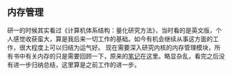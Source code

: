 ## 内存管理

研一的时候其实看过《计算机体系结构：量化研究方法》，当时看的是英文版，个人感觉收获蛮大，算是我后来一切工作的基础。如今有机会继续从事这方面的工作，很大程度上可以归结为运气好。
现在需要深入研究内核的内存管理模块，所有书中有关内存的只是需要回顾一下，原来的[笔记](https://utopianfuture.github.io/Architecture/A-Quantitative-Approach.html)在这里。略显杂乱，看完之后没有进一步归纳总结，这里算是之前工作的进一步。


